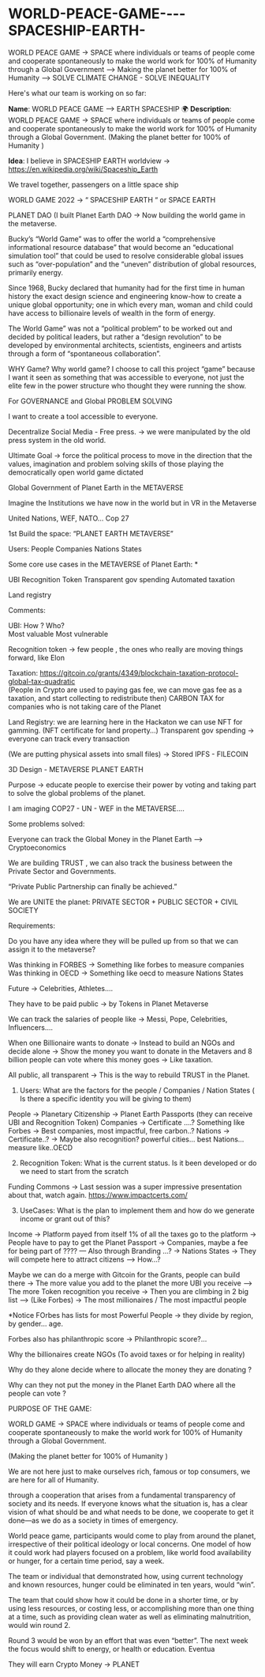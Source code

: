 # WORLD-PEACE-GAME----SPACESHIP-EARTH-
WORLD PEACE GAME → SPACE where individuals or teams of people come and cooperate spontaneously to make the world work for 100% of Humanity through a Global Government --> Making the planet  better for 100% of Humanity -->  SOLVE CLIMATE CHANGE - SOLVE INEQUALITY





Here's what our team is working on so far:

**Name**: WORLD PEACE GAME --> EARTH SPACESHIP 🌍
**Description**: WORLD PEACE GAME → SPACE where individuals or teams of people come and cooperate spontaneously to make the world work for 100% of Humanity through a Global Government.  (Making the planet  better for 100% of Humanity ) 

**Idea**:  I believe in SPACESHIP EARTH worldview →  https://en.wikipedia.org/wiki/Spaceship_Earth


We travel together, passengers on a little space ship


WORLD GAME 2022 → “ SPACESHIP EARTH “ or SPACE EARTH

PLANET DAO (I built Planet Earth DAO → Now building the world game in  the metaverse.


Bucky’s “World Game” was to offer the world a “comprehensive informational resource database” that would become an “educational simulation tool” that could be used to resolve considerable global issues such as “over-population” and the “uneven” distribution of global resources, primarily energy. 

Since 1968, Bucky declared that humanity had for the first time in human history the exact design science and engineering know-how to create a unique global opportunity; one in which every man, woman and child could have access to billionaire levels of wealth in the form of energy. 

The World Game” was not a “political problem” to be worked out and decided by political leaders, but rather a “design revolution” to be developed by environmental architects, scientists, engineers and artists through a form of “spontaneous collaboration”.



WHY Game?  Why world game? 
I choose to call this project “game” because I want it seen as something that was accessible to everyone, not just the elite few in the power structure who thought they were running the show.


For GOVERNANCE and Global PROBLEM SOLVING

I want to create a tool accessible to everyone. 

Decentralize Social Media - Free press. → we were manipulated by the old press system in the old world.

Ultimate Goal →  force the political process to move in the direction that the values, imagination and problem solving skills of those playing the democratically open world game dictated



Global Government of Planet Earth in the METAVERSE


Imagine the Institutions we have now in the world but in VR in the Metaverse

United Nations, WEF, NATO… Cop 27

1st Build the space:  “PLANET EARTH METAVERSE”

Users: 
People
Companies
Nations States

Some core use cases in the METAVERSE of Planet Earth: *

UBI 
Recognition Token
Transparent gov spending
Automated taxation

Land registry


Comments:

UBI: How ? Who?  
                      Most valuable
                      Most vulnerable

Recognition token → few people , the ones who really are moving things forward, like Elon

Taxation:  https://gitcoin.co/grants/4349/blockchain-taxation-protocol-global-tax-quadratic  
(People in Crypto are used to paying gas fee, we can move gas fee as a taxation, and start collecting to redistribute then)
               CARBON TAX for companies who is not taking care of the Planet


Land Registry: we are learning here in the Hackaton we can use NFT for gamming. (NFT certificate for land property…)
Transparent gov spending → everyone can track every transaction 

(We are putting physical assets into small files) → Stored IPFS - FILECOIN 




3D Design - METAVERSE PLANET EARTH

Purpose → educate people to exercise their power by voting and taking part to solve the global problems of the planet. 

I am imaging COP27 - UN - WEF in the METAVERSE….


Some problems solved:


Everyone can track the Global Money in the Planet Earth --> Cryptoeconomics

We are building TRUST , we can also track the business between the Private Sector and Governments.

“Private Public Partnership can finally be achieved.”

We are UNITE the planet:  PRIVATE SECTOR + PUBLIC SECTOR + CIVIL SOCIETY




Requirements: 

Do you have any idea where they will be pulled up from so that we can assign it to the metaverse?

Was thinking in FORBES → Something like forbes to measure companies
Was thinking in OECD → Something like oecd  to measure Nations States

Future → Celebrities, Athletes…. 

They have to be paid public → by Tokens in Planet Metaverse

We can track the salaries of people like → Messi, Pope, Celebrities, Influencers….

When one Billionaire wants to donate → Instead to build an NGOs and decide alone → Show the money you want to donate in the Metavers and 8 billion people can vote where this money goes → Like taxation.

All public, all transparent → This is the way to rebuild TRUST in the Planet.


1. Users: What are the factors for the people / Companies / Nation States ( Is there a specific identity you will be giving to them) 

People → Planetary Citizenship → Planet Earth Passports (they can receive UBI and Recognition Token)
Companies → Certificate ….? Something like Forbes → Best companies, most impactful, free carbon..?
Nations → Certificate..? → Maybe also recognition? powerful cities… best Nations… measure like..OECD

2. Recognition Token: What is the current status. Is it been developed or do we need to start from the scratch 

Funding Commons → Last session was a super impressive presentation about that, watch again.
https://www.impactcerts.com/

3. UseCases: What is the plan to implement them and how do we generate income or grant out of this?



Income → Platform payed from itself 1% of all the taxes go to the platform
              → People have to pay to get the Planet Passport 
              → Companies, maybe a fee for being part of ????  — Also through Branding …?
              → Nations States → They will compete here to attract citizens —> How…?

Maybe we can do a merge with Gitcoin for the Grants, people can build there → The more value you add to the planet the more UBI you receive —> The more Token recognition you receive → Then you are climbing in 2 big list —> (Like Forbes) → The most millionaires / The most impactful people

*Notice FOrbes has lists for most Powerful People → they divide by region, by gender… age.

Forbes also has philanthropic score →  Philanthropic score?...  

Why the billionaires create NGOs (To avoid taxes or for helping in reality)

Why do they alone decide where to allocate the money they are donating ?

Why can they not put the money in the Planet Earth DAO where all the people can vote ?






PURPOSE OF THE GAME:   



WORLD GAME → SPACE where individuals or teams of people come and cooperate spontaneously to make the world work for 100% of Humanity through a Global Government. 

(Making the planet  better for 100% of Humanity )

We are not here just to make ourselves rich, famous or top consumers, we are here for all of Humanity. 

through a cooperation that arises from a fundamental transparency of society and its needs. If everyone knows what the situation is, has a clear vision of what should be and what needs to be done, we cooperate to get it done—as we do as a society in times of emergency.

World peace game, participants would come to play from around the planet, irrespective of their political ideology or local concerns. One model of how it could work had players focused on a problem, like world food availability or hunger, for a certain time period, say a week. 

The team or individual that demonstrated how, using current technology and known resources, hunger could be eliminated in ten years, would “win”. 

The team that could show how it could be done in a shorter time, or by using less resources, or costing less, or accomplishing more than one thing at a time, such as providing clean water as well as eliminating malnutrition, would win round 2. 

Round 3 would be won by an effort that was even “better”. The next week the focus would shift to energy, or health or education. Eventua

They will earn Crypto Money → PLANET

